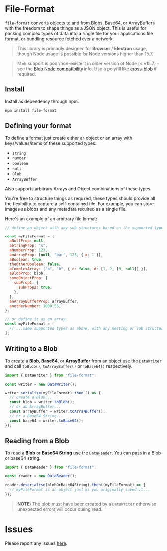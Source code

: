 # File-Format

`file-format` converts objects to and from Blobs, Base64, or ArrayBuffers with the freedom to shape things as a JSON object. This is useful for packing complex types of data into a single file for your applications file format, or bundling resource fetched over a network.

> This library is primarily designed for **Browser** / **Electron** usage, though Node usage is possible for Node versions higher than 15.7.

> `Blob` support is poor/non-existent in older version of Node (< v15.7) - see the [Blob Node compatibility](https://developer.mozilla.org/en-US/docs/Web/API/Blob#browser_compatibility) info. Use a polyfill like [cross-blob](https://www.npmjs.com/package/cross-blob) if required.

## Install

Install as dependency through npm.

`npm install file-format`

## Defining your format

To define a format just create either an object or an array with keys/values/items of these supported types:

- `string`
- `number`
- `boolean`
- `null`
- `Blob`
- `ArrayBuffer`

Also supports arbitrary Arrays and Object combinations of these types.

You're free to structure things as required, these types should provide all the flexibility to capture a self-contained file. For example, you can store images as blobs and any metadata required as a single file.

Here's an example of an arbitrary file format:

```javascript
// define an object with any sub structures based on the supported types...

const myFileFormat = {
  aNullProp: null,
  aStringProp: "x",
  aNumberProp: 123,
  anArrayProp: [null, "bar", 123, { x: 1 }],
  aBoolean: true,
  theOtherBoolean: false,
  aComplexArray: ["a", "b", { c: false, d: [1, 2, [3, null]] }],
  aBlobProp: blob,
  someObjectProp: {
    subProp1: {
      subProp2: true,
    },
  },
  anArrayBufferProp: arrayBuffer,
  anotherNumber: 1000.55,
};

// or define it as an array
const myFileFormat = [
  // ...same supported types as above, with any nesting or sub structures required
];
```

## Writing to a Blob

To create a **Blob**, **Base64**, or **ArrayBuffer** from an object use the `DataWriter` and call `toBlob()`, `toArrayBuffer()` or `toBase64()` respectively.

```javascript
import { DataWriter } from "file-format";

const writer = new DataWriter();

writer.serialise(myFileFormat).then(() => {
  // create a Blob...
  const blob = writer.toBlob();
  // or an ArrayBuffer...
  const arrayBuffer = writer.toArrayBuffer();
  // or a Base64 String...
  const base64 = writer.toBase64();
});
```

## Reading from a Blob

To read a **Blob** or **Base64 String** use the `DataReader`. You can pass in a Blob or base64 string.

```javascript
import { DataReader } from "file-format";

const reader = new DataReader();

reader.deserialise(blobOrBase64String).then((myFileFormat) => {
  // myFileFormat is an object just as you originally saved it...
});
```

> **NOTE:** The blob must have been created by a `DataWriter` otherwise unexpected errors will occur during read.

# Issues

Please report any issues [here](https://github.com/dragonworx/file-format/issues).
